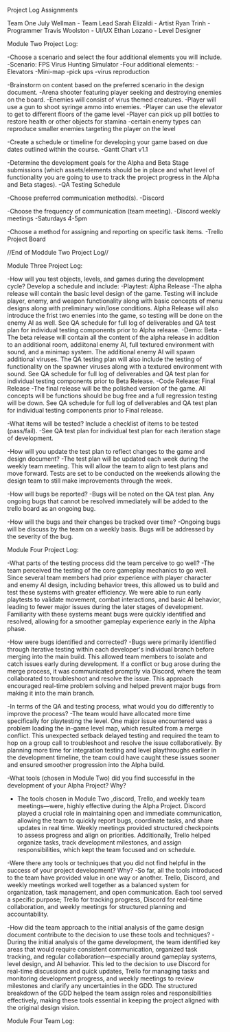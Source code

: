 Project Log Assignments

Team One 
July Wellman - Team Lead
Sarah Elizaldi - Artist
Ryan Trinh - Programmer
Travis Woolston - UI/UX
Ethan Lozano - Level Designer

Module Two Project Log:

-Choose a scenario and select the four additional elements you will include.
  -Scenario: FPS Virus Hunting Simulator
    -Four additional elements:
      -Elevators
      -Mini-map
      -pick ups
      -virus reproduction

-Brainstorm on content based on the preferred scenario in the design document.
  -Arena shooter featuring player seeking and destroying enemies on the board. 
  -Enemies will consist of virus themed creatures. 
  -Player will use a gun to shoot syringe ammo into enemies. 
  -Player can use the elevator to get to different floors of the game level
  -Player can pick up pill bottles to restore health or other objects for stamina
  -certain enemy types can reproduce smaller enemies targeting the player on the level

-Create a schedule or timeline for developing your game based on due dates outlined within the course.
  -Gantt Chart v1.1

-Determine the development goals for the Alpha and Beta Stage submissions (which assets/elements should be in place and what level of functionality you are going to use to track the project progress in the Alpha and Beta stages).
  -QA Testing Schedule

-Choose preferred communication method(s).
  -Discord

-Choose the frequency of communication (team meeting).
  -Discord weekly meetings
    -Saturdays 4-5pm

-Choose a method for assigning and reporting on specific task items.
  -Trello Project Board

//End of Moddule Two Project Log//

Module Three Project Log:

-How will you test objects, levels, and games during the development cycle? Develop a schedule and include:
  -Playtest: Alpha Release
    -The alpha release will contain the basic level design of the game. Testing will include player, enemy, and weapon functionality along with basic concepts of menu designs along with preliminary win/lose conditions. Alpha Release will also introduce the frist two enemies into the game, so testing will be done on the enemy AI as well. See QA schedule for full log of deliverables and QA test plan for individual testing components prior to Alpha release. 
  -Demo: Beta
    -The beta release will contain all the content of the alpha release in addition to an additional room, addiitonal enemy AI, full textured environment with sound, and a minimap system. The additional enemy AI will spawn additional viruses. The QA testing plan will also include the testing of functionality on the spawner viruses along with a textured environment with sound. See QA schedule for full log of deliverables and QA test plan for individual testing components prior to Beta Release.
  -Code Release: Final Release
    -The final release will be the polished version of the game. All concepts will be functions should be bug free and a full regression testing will be down. See QA schedule for full log of deliverables and QA test plan for individual testing components prior to Final release. 

-What items will be tested? Include a checklist of items to be tested (pass/fail).
  -See QA test plan for individual test plan for each iteration stage of development. 

-How will you update the test plan to reflect changes to the game and design document?
  -The test plan will be updated each week during the weekly team meeting. This will allow the team to align to test plans and move forward. Tests are set to be conducted on the weekends allowing the design team to still make improvements through the week. 

-How will bugs be reported?
  -Bugs will be noted on the QA test plan. Any ongoing bugs that cannot be resolved immediately will be added to the trello board as an ongoing bug.

-How will the bugs and their changes be tracked over time?
  -Ongoing bugs will be discuss by the team on a weekly basis. Bugs will be addressed by the severity of the bug. 

Module Four Project Log:

-What parts of the testing process did the team perceive to go well?
  -The team perceived the testing of the core gameplay mechanics to go well. Since several team members had prior experience with player character and enemy AI design, including behavior trees, this allowed us to build and test these systems with greater efficiency. We were able to run early playtests to validate movement, combat interactions, and basic AI behavior, leading to fewer major issues during the later stages of development. Familiarity with these systems meant bugs were quickly identified and resolved, allowing for a smoother gameplay experience early in the Alpha phase.

-How were bugs identified and corrected?
  -Bugs were primarily identified through iterative testing within each developer's individual branch before merging into the main build. This allowed team members to isolate and catch issues early during development. If a conflict or bug arose during the merge process, it was communicated promptly via Discord, where the team collaborated to troubleshoot and resolve the issue. This approach encouraged real-time problem solving and helped prevent major bugs from making it into the main branch.

-In terms of the QA and testing process, what would you do differently to improve the process?
  -The team would have allocated more time specifically for playtesting the level. One major issue encountered was a problem loading the in-game level map, which resulted from a merge conflict. This unexpected setback delayed testing and required the team to hop on a group call to troubleshoot and resolve the issue collaboratively. By planning more time for integration testing and level playthroughs earlier in the development timeline, the team could have caught these issues sooner and ensured smoother progression into the Alpha build.

-What tools (chosen in Module Two) did you find successful in the development of your Alpha Project? Why?
  - The tools chosen in Module Two ,discord, Trello, and weekly team meetings—were, highly effective during the Alpha Project. Discord played a crucial role in maintaining open and immediate communication, allowing the team to quickly report bugs, coordinate tasks, and share updates in real time. Weekly meetings provided structured checkpoints to assess progress and align on priorities. Additionally, Trello helped organize tasks, track development milestones, and assign responsibilities, which kept the team focused and on schedule.

-Were there any tools or techniques that you did not find helpful in the success of your project development? Why?
  -So far, all the tools introduced to the team have provided value in one way or another. Trello, Discord, and weekly meetings worked well together as a balanced system for organization, task management, and open communication. Each tool served a specific purpose; Trello for tracking progress, Discord for real-time collaboration, and weekly meetings for structured planning and accountability. 

-How did the team approach to the initial analysis of the game design document contribute to the decision to use these tools and techniques?
  -During the initial analysis of the game development, the team identified key areas that would require consistent communication, organized task tracking, and regular collaboration—especially around gameplay systems, level design, and AI behavior. This led to the decision to use Discord for real-time discussions and quick updates, Trello for managing tasks and monitoring development progress, and weekly meetings to review milestones and clarify any uncertainties in the GDD. The structured breakdown of the GDD helped the team assign roles and responsibilities effectively, making these tools essential in keeping the project aligned with the original design vision.

Module Four Team Log:

